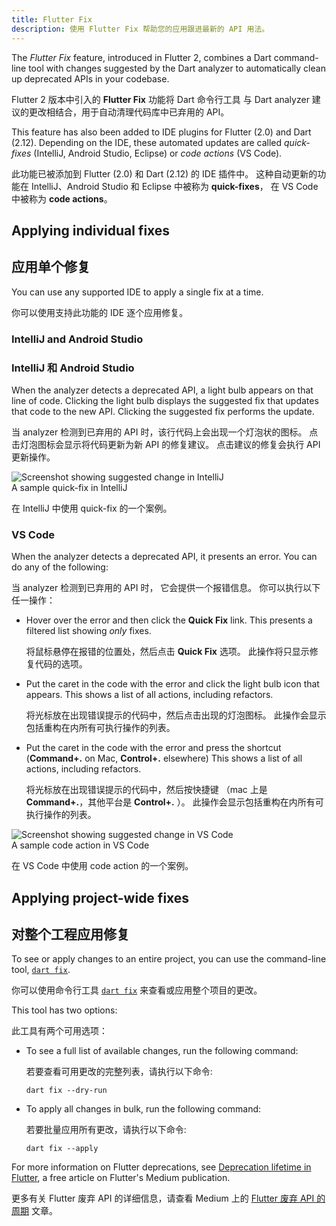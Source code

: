 ```yaml
---
title: Flutter Fix
description: 使用 Flutter Fix 帮助您的应用跟进最新的 API 用法。
---
```


The _Flutter Fix_ feature, introduced in Flutter 2,
combines a Dart command-line tool with
changes suggested by the Dart analyzer
to automatically clean up deprecated APIs
in your codebase.

Flutter 2 版本中引入的 **Flutter Fix** 功能将 Dart 命令行工具
与 Dart analyzer 建议的更改相结合，用于自动清理代码库中已弃用的 API。

This feature has also been added to IDE
plugins for Flutter (2.0) and Dart (2.12).
Depending on the IDE, these automated
updates are called _quick-fixes_ (IntelliJ,
Android Studio, Eclipse) or _code actions_ (VS Code).

此功能已被添加到 Flutter (2.0) 和 Dart (2.12) 的 IDE 插件中。
这种自动更新的功能在 IntelliJ、Android Studio 和 Eclipse 中被称为 **quick-fixes**，
在 VS Code 中被称为 **code actions**。

## Applying individual fixes

## 应用单个修复

You can use any supported IDE
to apply a single fix at a time.

你可以使用支持此功能的 IDE 逐个应用修复。

### IntelliJ and Android Studio

### IntelliJ 和 Android Studio

When the analyzer detects a deprecated API,
a light bulb appears on that line of code.
Clicking the light bulb displays the suggested fix
that updates that code to the new API.
Clicking the suggested fix performs the update.

当 analyzer 检测到已弃用的 API 时，该行代码上会出现一个灯泡状的图标。
点击灯泡图标会显示将代码更新为新 API 的修复建议。
点击建议的修复会执行 API 更新操作。

![Screenshot showing suggested change in IntelliJ]({{site.url}}/assets/images/docs/development/tools/flutter-fix-suggestion-intellij.png)<br>
A sample quick-fix in IntelliJ

在 IntelliJ 中使用 quick-fix 的一个案例。

### VS Code

When the analyzer detects a deprecated API,
it presents an error.
You can do any of the following:

当 analyzer 检测到已弃用的 API 时，
它会提供一个报错信息。
你可以执行以下任一操作：

* Hover over the error and then click the
  **Quick Fix** link.
  This presents a filtered list showing
  _only_ fixes.

  将鼠标悬停在报错的位置处，然后点击 **Quick Fix** 选项。
  此操作将只显示修复代码的选项。

* Put the caret in the code with the error and click
  the light bulb icon that appears.
  This shows a list of all actions, including
  refactors.

  将光标放在出现错误提示的代码中，然后点击出现的灯泡图标。
  此操作会显示包括重构在内所有可执行操作的列表。

* Put the caret in the code with the error and
  press the shortcut
  (**Command+.** on Mac, **Control+.** elsewhere)
  This shows a list of all actions, including
  refactors.

  将光标放在出现错误提示的代码中，然后按快捷键
  （mac 上是 **Command+.**，其他平台是 **Control+.** ）。
  此操作会显示包括重构在内所有可执行操作的列表。

![Screenshot showing suggested change in VS Code]({{site.url}}/assets/images/docs/development/tools/flutter-fix-suggestion-vscode.png)<br>
A sample code action in VS Code

在 VS Code 中使用 code action 的一个案例。

## Applying project-wide fixes

## 对整个工程应用修复

To see or apply changes to an entire project,
you can use the command-line tool, [`dart fix`][].

你可以使用命令行工具 [`dart fix`][] 来查看或应用整个项目的更改。

This tool has two options:

此工具有两个可用选项：

* To see a full list of available changes, run
  the following command:

  若要查看可用更改的完整列表，请执行以下命令:

  ```terminal
  dart fix --dry-run
  ```

* To apply all changes in bulk, run the
  following command:

  若要批量应用所有更改，请执行以下命令:

  ```terminal
  dart fix --apply
  ```

For more information on Flutter deprecations, see
[Deprecation lifetime in Flutter][], a free article
on Flutter's Medium publication.

更多有关 Flutter 废弃 API 的详细信息，请查看 Medium 上的
[Flutter 废弃 API 的周期][Deprecation lifetime in Flutter] 文章。


[Deprecation lifetime in Flutter]: {{site.flutter-medium}}/deprecation-lifetime-in-flutter-e4d76ee738ad
[`dart fix`]: {{site.dart-site}}/tools/dart-fix
